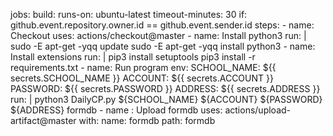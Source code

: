 jobs:
  build:
    runs-on: ubuntu-latest
    timeout-minutes: 30
    if: github.event.repository.owner.id == github.event.sender.id
    steps:
      - name: Checkout
        uses: actions/checkout@master
      - name: Install python3
        run: |
          sudo -E apt-get -yqq update
          sudo -E apt-get -yqq install python3
      - name: Install extensions
        run: |
          pip3 install setuptools
          pip3 install -r requirements.txt
      - name: Run program
        env:
          SCHOOL_NAME: ${{ secrets.SCHOOL_NAME }}
          ACCOUNT: ${{ secrets.ACCOUNT }}
          PASSWORD: ${{ secrets.PASSWORD }}
          ADDRESS: ${{ secrets.ADDRESS }}
        run: |
          python3 DailyCP.py ${SCHOOL_NAME} ${ACCOUNT} ${PASSWORD} ${ADDRESS} formdb
      - name : Upload formdb
        uses: actions/upload-artifact@master
        with:
          name: formdb
          path: formdb
